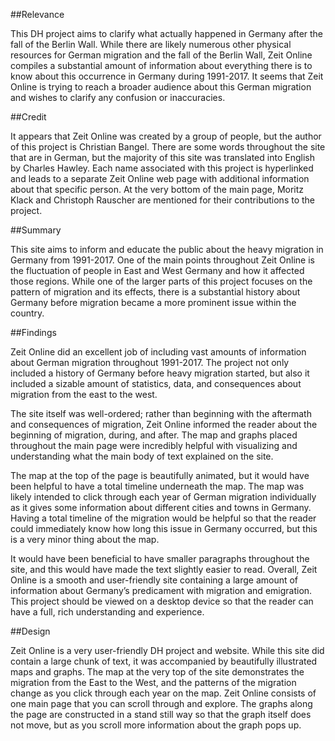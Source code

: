 ##Relevance 

This DH project aims to clarify what actually happened in Germany after the fall of the Berlin Wall. While there are likely numerous other physical resources for German migration and the fall of the Berlin Wall, Zeit Online compiles a substantial amount of information about everything there is to know about this occurrence in Germany during 1991-2017. It seems that Zeit Online is trying to reach a broader audience about this German migration and wishes to clarify any confusion or inaccuracies.

##Credit

It appears that Zeit Online was created by a group of people, but the author of this project is Christian Bangel. There are some words throughout the site that are in German, but the majority of this site was translated into English by Charles Hawley. Each name associated with this project is hyperlinked and leads to a separate Zeit Online web page with additional information about that specific person. At the very bottom of the main page, Moritz Klack and Christoph Rauscher are mentioned for their contributions to the project. 

##Summary

This site aims to inform and educate the public about the heavy migration in Germany from 1991-2017. One of the main points throughout Zeit Online is the fluctuation of people in East and West Germany and how it affected those regions. While one of the larger parts of this project focuses on the pattern of migration and its effects, there is a substantial history about Germany before migration became a more prominent issue within the country. 

##Findings 

Zeit Online did an excellent job of including vast amounts of information about German migration throughout 1991-2017. The project not only included a history of Germany before heavy migration started, but also it included a sizable amount of statistics, data, and consequences about migration from the east to the west. 

The site itself was well-ordered; rather than beginning with the aftermath and consequences of migration, Zeit Online informed the reader about the beginning of migration, during, and after. The map and graphs placed throughout the main page were incredibly helpful with visualizing and understanding what the main body of text explained on the site. 

The map at the top of the page is beautifully animated, but it would have been helpful to have a total timeline underneath the map. The map was likely intended to click through each year of German migration individually as it gives some information about different cities and towns in Germany. Having a total timeline of the migration would be helpful so that the reader could immediately know how long this issue in Germany occurred, but this is a very minor thing about the map. 

It would have been beneficial to have smaller paragraphs throughout the site, and this would have made the text slightly easier to read. Overall, Zeit Online is a smooth and user-friendly site containing a large amount of information about Germany’s predicament with migration and emigration. This project should be viewed on a desktop device so that the reader can have a full, rich understanding and experience. 

##Design

Zeit Online is a very user-friendly DH project and website. While this site did contain a large chunk of text, it was accompanied by beautifully illustrated maps and graphs. The map at the very top of the site demonstrates the migration from the East to the West, and the patterns of the migration change as you click through each year on the map. Zeit Online consists of one main page that you can scroll through and explore. The graphs along the page are constructed in a stand still way so that the graph itself does not move, but as you scroll more information about the graph pops up. 

